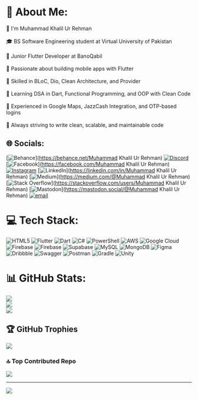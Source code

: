 # 💫 About Me:
👋 I'm Muhammad Khalil Ur Rehman<br><br>🎓 BS Software Engineering student at Virtual University of Pakistan<br><br>💼 Junior Flutter Developer at BanoQabil<br><br>💙 Passionate about building mobile apps with Flutter<br><br>🧠 Skilled in BLoC, Dio, Clean Architecture, and Provider<br><br>🔄 Learning DSA in Dart, Functional Programming, and OOP with Clean Code<br><br>📍 Experienced in Google Maps, JazzCash Integration, and OTP-based logins<br><br>🚀 Always striving to write clean, scalable, and maintainable code


## 🌐 Socials:
[![Behance](https://img.shields.io/badge/Behance-1769ff?logo=behance&logoColor=white)](https://behance.net/Muhammad Khalil Ur Rehman) [![Discord](https://img.shields.io/badge/Discord-%237289DA.svg?logo=discord&logoColor=white)](https://discord.gg/23JGZVMH) [![Facebook](https://img.shields.io/badge/Facebook-%231877F2.svg?logo=Facebook&logoColor=white)](https://facebook.com/Muhammad Khalil Ur Rehman) [![Instagram](https://img.shields.io/badge/Instagram-%23E4405F.svg?logo=Instagram&logoColor=white)](https://instagram.com/muhammadkhalil.official) [![LinkedIn](https://img.shields.io/badge/LinkedIn-%230077B5.svg?logo=linkedin&logoColor=white)](https://linkedin.com/in/Muhammad Khalil Ur Rehman) [![Medium](https://img.shields.io/badge/Medium-12100E?logo=medium&logoColor=white)](https://medium.com/@Muhammad Khalil Ur Rehman) [![Stack Overflow](https://img.shields.io/badge/-Stackoverflow-FE7A16?logo=stack-overflow&logoColor=white)](https://stackoverflow.com/users/Muhammad Khalil Ur Rehman) [![Mastodon](https://img.shields.io/badge/-MASTODON-%232B90D9?logo=mastodon&logoColor=white)](https://mastodon.social/@Muhammad Khalil Ur Rehman) [![email](https://img.shields.io/badge/Email-D14836?logo=gmail&logoColor=white)](mailto:muhammad.khalil.dev@gmail.com) 

# 💻 Tech Stack:
![HTML5](https://img.shields.io/badge/html5-%23E34F26.svg?style=for-the-badge&logo=html5&logoColor=white) ![Flutter](https://img.shields.io/badge/Flutter-%2302569B.svg?style=for-the-badge&logo=Flutter&logoColor=white) ![Dart](https://img.shields.io/badge/dart-%230175C2.svg?style=for-the-badge&logo=dart&logoColor=white) ![C#](https://img.shields.io/badge/c%23-%23239120.svg?style=for-the-badge&logo=csharp&logoColor=white) ![PowerShell](https://img.shields.io/badge/PowerShell-%235391FE.svg?style=for-the-badge&logo=powershell&logoColor=white) ![AWS](https://img.shields.io/badge/AWS-%23FF9900.svg?style=for-the-badge&logo=amazon-aws&logoColor=white) ![Google Cloud](https://img.shields.io/badge/GoogleCloud-%234285F4.svg?style=for-the-badge&logo=google-cloud&logoColor=white) ![Firebase](https://img.shields.io/badge/firebase-%23039BE5.svg?style=for-the-badge&logo=firebase) ![Firebase](https://img.shields.io/badge/firebase-a08021?style=for-the-badge&logo=firebase&logoColor=ffcd34) ![Supabase](https://img.shields.io/badge/Supabase-3ECF8E?style=for-the-badge&logo=supabase&logoColor=white) ![MySQL](https://img.shields.io/badge/mysql-4479A1.svg?style=for-the-badge&logo=mysql&logoColor=white) ![MongoDB](https://img.shields.io/badge/MongoDB-%234ea94b.svg?style=for-the-badge&logo=mongodb&logoColor=white) ![Figma](https://img.shields.io/badge/figma-%23F24E1E.svg?style=for-the-badge&logo=figma&logoColor=white) ![Dribbble](https://img.shields.io/badge/Dribbble-EA4C89?style=for-the-badge&logo=dribbble&logoColor=white) ![Swagger](https://img.shields.io/badge/-Swagger-%23Clojure?style=for-the-badge&logo=swagger&logoColor=white) ![Postman](https://img.shields.io/badge/Postman-FF6C37?style=for-the-badge&logo=postman&logoColor=white) ![Gradle](https://img.shields.io/badge/Gradle-02303A.svg?style=for-the-badge&logo=Gradle&logoColor=white) ![Unity](https://img.shields.io/badge/unity-%23000000.svg?style=for-the-badge&logo=unity&logoColor=white)
# 📊 GitHub Stats:
![](https://github-readme-stats.vercel.app/api?username=Build-With-Khalil&theme=dark&hide_border=false&include_all_commits=false&count_private=false)<br/>
![](https://nirzak-streak-stats.vercel.app/?user=Build-With-Khalil&theme=dark&hide_border=false)<br/>
![](https://github-readme-stats.vercel.app/api/top-langs/?username=Build-With-Khalil&theme=dark&hide_border=false&include_all_commits=false&count_private=false&layout=compact)

## 🏆 GitHub Trophies
![](https://github-profile-trophy.vercel.app/?username=Build-With-Khalil&theme=radical&no-frame=false&no-bg=true&margin-w=4)

### 🔝 Top Contributed Repo
![](https://github-contributor-stats.vercel.app/api?username=Build-With-Khalil&limit=5&theme=dark&combine_all_yearly_contributions=true)

---
[![](https://visitcount.itsvg.in/api?id=Build-With-Khalil&icon=0&color=0)](https://visitcount.itsvg.in)

<!-- Proudly created with GPRM ( https://gprm.itsvg.in ) -->
